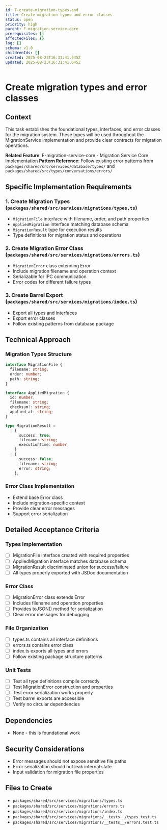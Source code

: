 ```yaml
---
id: T-create-migration-types-and
title: Create migration types and error classes
status: open
priority: high
parent: F-migration-service-core
prerequisites: []
affectedFiles: {}
log: []
schema: v1.0
childrenIds: []
created: 2025-08-23T16:31:41.645Z
updated: 2025-08-23T16:31:41.645Z
---
```


# Create migration types and error classes

## Context

This task establishes the foundational types, interfaces, and error classes for the migration system. These types will be used throughout the MigrationService implementation and provide clear contracts for migration operations.

**Related Feature**: F-migration-service-core - Migration Service Core Implementation
**Pattern Reference**: Follow existing error patterns from `packages/shared/src/services/database/types/` and `packages/shared/src/types/conversations/errors/`

## Specific Implementation Requirements

### 1. Create Migration Types (`packages/shared/src/services/migrations/types.ts`)

- `MigrationFile` interface with filename, order, and path properties
- `AppliedMigration` interface matching database schema
- `MigrationResult` type for execution results
- Type definitions for migration status and operations

### 2. Create Migration Error Class (`packages/shared/src/services/migrations/errors.ts`)

- `MigrationError` class extending Error
- Include migration filename and operation context
- Serializable for IPC communication
- Error codes for different failure types

### 3. Create Barrel Export (`packages/shared/src/services/migrations/index.ts`)

- Export all types and interfaces
- Export error classes
- Follow existing patterns from database package

## Technical Approach

### Migration Types Structure

```typescript
interface MigrationFile {
  filename: string;
  order: number;
  path: string;
}

interface AppliedMigration {
  id: number;
  filename: string;
  checksum?: string;
  applied_at: string;
}

type MigrationResult =
  | {
      success: true;
      filename: string;
      executionTime: number;
    }
  | {
      success: false;
      filename: string;
      error: string;
    };
```

### Error Class Implementation

- Extend base Error class
- Include migration-specific context
- Provide clear error messages
- Support error serialization

## Detailed Acceptance Criteria

### Types Implementation

- [ ] MigrationFile interface created with required properties
- [ ] AppliedMigration interface matches database schema
- [ ] MigrationResult discriminated union for success/failure
- [ ] All types properly exported with JSDoc documentation

### Error Class

- [ ] MigrationError class extends Error
- [ ] Includes filename and operation properties
- [ ] Provides toJSON() method for serialization
- [ ] Clear error messages for debugging

### File Organization

- [ ] types.ts contains all interface definitions
- [ ] errors.ts contains error class
- [ ] index.ts exports all types and errors
- [ ] Follow existing package structure patterns

### Unit Tests

- [ ] Test all type definitions compile correctly
- [ ] Test MigrationError construction and properties
- [ ] Test error serialization works properly
- [ ] Test barrel exports are accessible
- [ ] Verify no circular dependencies

## Dependencies

- None - this is foundational work

## Security Considerations

- Error messages should not expose sensitive file paths
- Error serialization should not leak internal state
- Input validation for migration file properties

## Files to Create

- `packages/shared/src/services/migrations/types.ts`
- `packages/shared/src/services/migrations/errors.ts`
- `packages/shared/src/services/migrations/index.ts`
- `packages/shared/src/services/migrations/__tests__/types.test.ts`
- `packages/shared/src/services/migrations/__tests__/errors.test.ts`
